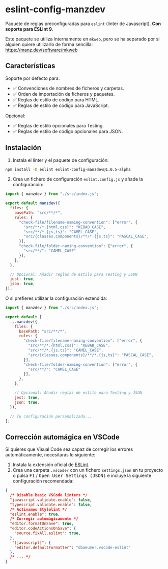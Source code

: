 # eslint-config-manzdev

Paquete de reglas preconfiguradas para `eslint` (linter de Javascript). **Con soporte para ESLint 9**.

Este paquete se utiliza internamente en `mkweb`, pero se ha separado por si alguien quiere utilizarlo de forma sencilla:
https://manz.dev/software/mkweb

## Características

Soporte por defecto para:

- ✅ Convenciones de nombres de ficheros y carpetas.
- ✅ Orden de importación de ficheros y paquetes.
- ✅ Reglas de estilo de código para HTML.
- ✅ Reglas de estilo de código para JavaScript.

Opcional:

- ✅ Reglas de estilo opcionales para Testing.
- ✅ Reglas de estilo de código opcionales para JSON.

## Instalación

1. Instala el linter y el paquete de configuración:

```bash
npm install -D eslint eslint-config-manzdev@1.0.5-alpha
```

2. Crea un fichero de configuración `eslint.config.js` y añade la configuración:

```js
import { manzdev } from "./src/index.js";

export default manzdev({
  files: {
    basePath: "src/**/*",
    rules: {
      "check-file/filename-naming-convention": ["error", {
        "src/**/*.{html,css}": "KEBAB_CASE",
        "src/**/*.{js,ts}": "CAMEL_CASE",
        "src/{classes,components}/**/*.{js,ts}": "PASCAL_CASE",
      }],
      "check-file/folder-naming-convention": ["error", {
        "src/**/": "CAMEL_CASE"
      }],
    },
  },

  // Opcional: Añadir reglas de estilo para Testing y JSON
  jest: true,
  json: true,
});
```

O si prefieres utilizar la configuración extendida:

```js
import { manzdev } from "./src/index.js";

export default [
  ...manzdev({
    files: {
      basePath: "src/**/*",
      rules: {
        "check-file/filename-naming-convention": ["error", {
          "src/**/*.{html,css}": "KEBAB_CASE",
          "src/**/*.{js,ts}": "CAMEL_CASE",
          "src/{classes,components}/**/*.{js,ts}": "PASCAL_CASE",
        }],
        "check-file/folder-naming-convention": ["error", {
          "src/**/": "CAMEL_CASE"
        }],
      },
    },

    // Opcional: Añadir reglas de estilo para Testing y JSON
    jest: true,
    json: true,
  }),

  // Tu configuración personalizada...
];
```

## Corrección automágica en VSCode

Si quieres que Visual Code sea capaz de corregir los errores automáticamente, necesitarás lo siguiente:

1. Instala la extensión oficial de [ESLint](https://marketplace.visualstudio.com/items?itemName=dbaeumer.vscode-eslint).
2. Crea una carpeta `.vscode/` con un fichero `settings.json` en tu proyecto o pulsa <kbd>F1</kbd> / <kbd>Open User Settings (JSON)</kbd> e incluye la siguiente configuración recomendada:

```json
{
  /* Disable basic VSCode linters */
  "javascript.validate.enable": false,
  "typescript.validate.enable": false,
  /* Activamos Stylelint */
  "eslint.enable": true,
  /* Corregir automágicamente */
  "editor.formatOnSave": true,
  "editor.codeActionsOnSave": {
    "source.fixAll.eslint": true,
  },
   "[javascript]": {
    "editor.defaultFormatter": "dbaeumer.vscode-eslint"
  },
  /* ... */
}
```
